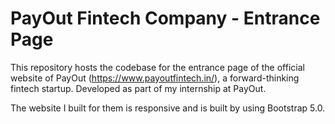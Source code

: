 # PayOut Fintech Company - Entrance Page

This repository hosts the codebase for the entrance page of the official website of PayOut (https://www.payoutfintech.in/), a forward-thinking fintech startup. Developed as part of my internship at PayOut.

The website I built for them is responsive and is built by using Bootstrap 5.0.
